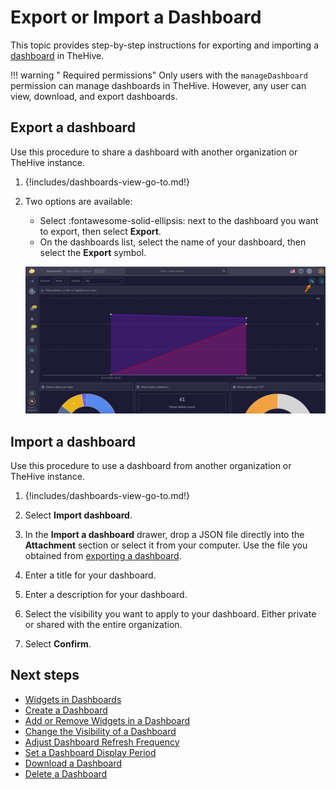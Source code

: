 # Export or Import a Dashboard

This topic provides step-by-step instructions for exporting and importing a [dashboard](about-dashboards.md) in TheHive.

!!! warning "<!-- md:version 5.4 --> Required permissions"
    Only users with the `manageDashboard` permission can manage dashboards in TheHive. However, any user can view, download, and export dashboards.

## Export a dashboard

Use this procedure to share a dashboard with another organization or TheHive instance.

1. {!includes/dashboards-view-go-to.md!}

2. Two options are available:

    * Select :fontawesome-solid-ellipsis: next to the dashboard you want to export, then select **Export**.
    * On the dashboards list, select the name of your dashboard, then select the **Export** symbol.

    ![Export a dashboard](/thehive/images/user-guides/analyst-corner/dashboard/export-a-dashboard.png)

## Import a dashboard

Use this procedure to use a dashboard from another organization or TheHive instance.

1. {!includes/dashboards-view-go-to.md!}

2. Select **Import dashboard**.

3. In the **Import a dashboard** drawer, drop a JSON file directly into the **Attachment** section or select it from your computer. Use the file you obtained from [exporting a dashboard](#export-a-dashboard).

4. Enter a title for your dashboard.

5. Enter a description for your dashboard.

6. Select the visibility you want to apply to your dashboard. Either private or shared with the entire organization.

7. Select **Confirm**.

<h2>Next steps</h2>

* [Widgets in Dashboards](widgets-dashboards.md)
* [Create a Dashboard](create-a-dashboard.md)
* [Add or Remove Widgets in a Dashboard](add-remove-widgets-dashboard.md)
* [Change the Visibility of a Dashboard](change-visibility-of-a-dashboard.md)
* [Adjust Dashboard Refresh Frequency](adjust-dashboard-refresh-frequency.md)
* [Set a Dashboard Display Period](set-dashboard-display-period.md)
* [Download a Dashboard](download-a-dashboard.md)
* [Delete a Dashboard](delete-a-dashboard.md)
